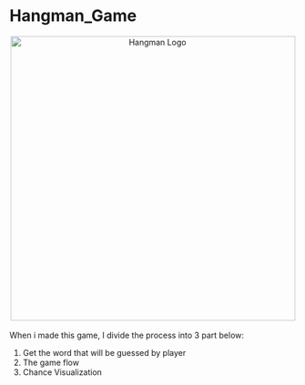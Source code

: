 # Hangman_Game

<div align="center">
  <img src="https://i.gyazo.com/81ca3e17a698bd712d0766d50ca0cef7.png" alt="Hangman Logo" width="500">
</div>

<div>
  <br>
  When i made this game, I divide the process into 3 part below:
  <ol>
    <li>Get the word that will be guessed by player
    <li>The game flow
    <li>Chance Visualization
  <ol>
</div>
